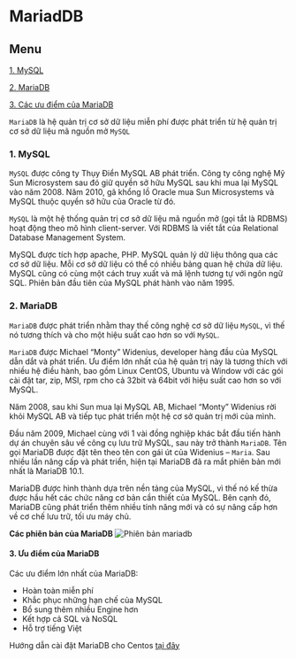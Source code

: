 # MariadDB
## Menu
[1. MySQL](#MySQL)

[2. MariaDB](#MariaDB)

[3. Các ưu điểm của MariaDB](#UuDiem)

`MariaDB` là hệ quản trị cơ sở dữ liệu miễn phí được phát triển từ hệ quản trị cơ sở dữ liệu mã nguồn mở `MySQL`

<a name="MySQL"></a>
### 1. MySQL
`MySQL` được công ty Thụy Điển MySQL AB phát triển. Công ty công nghệ Mỹ Sun Microsystem sau đó giữ quyền sở hữu MySQL sau khi mua lại MySQL vào năm 2008. Năm 2010, gã khổng lồ Oracle mua Sun Microsystems và MySQL thuộc quyền sở hữu của Oracle từ đó.

`MySQL` là một hệ thống quản trị cơ sở dữ liệu mã nguồn mở (gọi tắt là RDBMS) hoạt động theo mô hình client-server. Với RDBMS là viết tắt của Relational Database Management System. 

MySQL được tích hợp apache, PHP. MySQL quản lý dữ liệu thông qua các cơ sở dữ liệu. Mỗi cơ sở dữ liệu có thể có nhiều bảng quan hệ chứa dữ liệu. MySQL cũng có cùng một cách truy xuất và mã lệnh tương tự với ngôn ngữ SQL. Phiên bản đầu tiên của MySQL phát hành vào năm 1995. 

<a name="MariaDB"></a>
### 2. MariaDB
`MariaDB` được phát triển nhằm thay thế công nghệ cơ sở dữ liệu `MySQL`, vì thế nó tương thích và cho một hiệu suất cao hơn so với `MySQL`.

`MariaDB` được Michael “Monty” Widenius, developer hàng đầu của MySQL dẫn dắt và phát triển. Ưu điểm lớn nhất của hệ quản trị này là tương thích với nhiều hệ điều hành, bao gồm Linux CentOS, Ubuntu và Window với các gói cài đặt tar, zip, MSI, rpm cho cả 32bit và 64bit với hiệu suất cao hơn so với MySQL. 

Năm 2008, sau khi Sun mua lại MySQL AB, Michael “Monty” Widenius rời khỏi MySQL AB và tiếp tục phát triển một hệ cơ sở quản trị mới của mình.

Đầu năm 2009, Michael cùng với 1 vài đồng nghiệp khác bắt đầu tiến hành dự án chuyên sâu về công cụ lưu trữ MySQL, sau này trở thành `MariaDB`. Tên gọi MariaDB được đặt tên theo tên con gái út của Widenius – `Maria`. Sau nhiều lần nâng cấp và phát triển, hiện tại MariaDB đã ra mắt phiên bản mới nhất là MariaDB 10.1.

MariaDB được hình thành dựa trên nền tảng của MySQL, vì thế nó kế thừa được hầu hết các chức năng cơ bản cần thiết của MySQL. Bên cạnh đó, MariaDB cũng phát triển thêm nhiều tính năng mới và có sự nâng cấp hơn về cơ chế lưu trữ, tối ưu máy chủ.

**Các phiên bản của MariaDB**
![Phiên bản mariadb](https://user-images.githubusercontent.com/84270045/148376864-d75907f7-c045-4803-b21e-d352125147d8.png)


<a name="UuDiem"></a>
#### 3. Ưu điểm của MariaDB
Các ưu điểm lớn nhất của MariaDB:
- Hoàn toàn miễn phí
- Khắc phục những hạn chế của MySQL
- Bổ sung thêm nhiều Engine hơn
- Kết hợp cả SQL và NoSQL
- Hỗ trợ tiếng Việt

Hướng dẫn cài đặt MariaDB cho Centos [tại đây](https://github.com/duydzai888/Tim_hieu_linux/blob/main/MariaDB/Cai_Dat_MariaDB_tren_Centos7.md)
